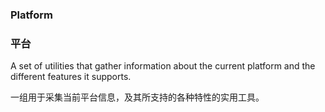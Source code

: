 ### Platform

### 平台

A set of utilities that gather information about the current
platform and the different features it supports.

一组用于采集当前平台信息，及其所支持的各种特性的实用工具。

<!-- example(cdk-platform-overview) -->
